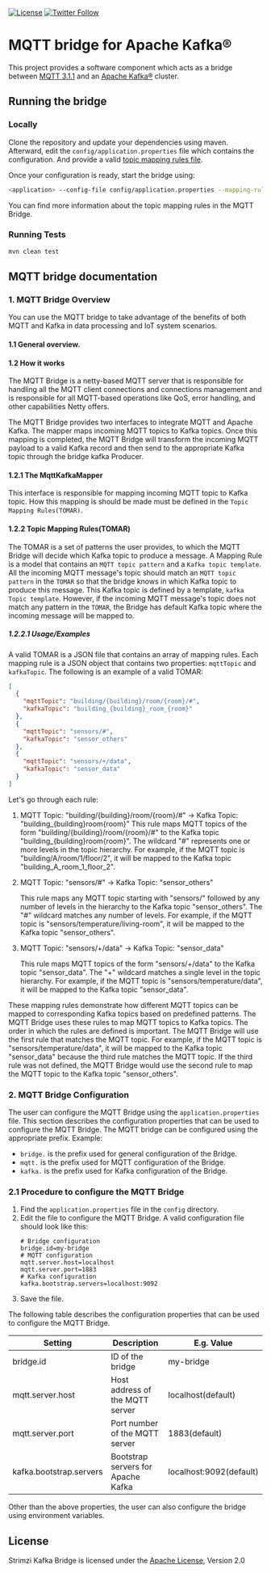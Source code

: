 [![License](https://img.shields.io/badge/license-Apache--2.0-blue.svg)](http://www.apache.org/licenses/LICENSE-2.0)
[![Twitter Follow](https://img.shields.io/twitter/follow/strimziio?style=social)](https://twitter.com/strimziio)

# MQTT bridge for Apache Kafka®

This project provides a software component which acts as a bridge between [MQTT 3.1.1](http://docs.oasis-open.org/mqtt/mqtt/v3.1.1/os/mqtt-v3.1.1-os.html) and an [Apache Kafka®](https://kafka.apache.org/) cluster.

## Running the bridge

### Locally

Clone the repository and update your dependencies using maven.
Afterward, edit the `config/application.properties` file which contains the configuration. And provide a valid [topic mapping rules file]().

Once your configuration is ready, start the bridge using:

```bash
<application> --config-file config/application.properties --mapping-rules=path/to/mapping-rules
```

You can find more information about the topic mapping rules in the MQTT Bridge.

### Running Tests
```bash
mvn clean test
```

## MQTT bridge documentation

### 1. MQTT Bridge Overview
You can use the MQTT bridge to take advantage of the benefits of both MQTT and Kafka in data processing and IoT system scenarios.

#### 1.1 General overview.

#### 1.2 How it works

The MQTT Bridge is a netty-based MQTT server that is responsible for handling all the MQTT client connections and connections management and is responsible for all MQTT-based operations like QoS, error handling, and other capabilities Netty offers.

The MQTT Bridge provides two interfaces to integrate MQTT and Apache Kafka. The mapper maps incoming MQTT topics to Kafka topics. Once this mapping is completed, the MQTT Bridge will transform the incoming MQTT payload to a valid Kafka record and then send to the appropriate Kafka topic through the bridge kafka Producer.

#### 1.2.1 The MqttKafkaMapper
This interface is responsible for mapping incoming MQTT topic to Kafka topic. How this mapping is should be made must be defined in the `Topic Mapping Rules(TOMAR)`.

#### 1.2.2 Topic Mapping Rules(TOMAR)

The TOMAR is a set of patterns the user provides, to which the MQTT Bridge will decide which Kafka topic to produce a message. 
A Mapping Rule is a model that contains an `MQTT topic pattern` and a `Kafka topic template`. All the incoming MQTT message's topic should match an `MQTT topic pattern` in the `TOMAR` so that the bridge knows in which Kafka topic to produce this message. This Kafka topic is defined by a template, `kafka Topic template`. However, if the incoming MQTT message's topic does not match any pattern in the `TOMAR`, the Bridge has default Kafka topic where the incoming message will be mapped to.

##### 1.2.2.1 Usage/Examples
A valid TOMAR is a JSON file that contains an array of mapping rules. 
Each mapping rule is a JSON object that contains two properties: `mqttTopic` and `kafkaTopic`. The following is an example of a valid TOMAR:
```json
[
  {
    "mqttTopic": "building/{building}/room/{room}/#",
    "kafkaTopic": "building_{building}_room_{room}"
  },
  {
    "mqttTopic": "sensors/#",
    "kafkaTopic": "sensor_others"
  },
  {
    "mqttTopic": "sensors/+/data",
    "kafkaTopic": "sensor_data"
  }
]
```
Let's go through each rule:

1. MQTT Topic: "building/{building}/room/{room}/#" -> Kafka Topic: "building_{building}room{room}"
    This rule maps MQTT topics of the form "building/{building}/room/{room}/#" to the Kafka topic "building_{building}room{room}". The wildcard "#" represents one or more levels in the topic hierarchy. For example, if the MQTT topic is "building/A/room/1/floor/2", it will be mapped to the Kafka topic "building_A_room_1_floor_2".

2. MQTT Topic: "sensors/#" -> Kafka Topic: "sensor_others"

    This rule maps any MQTT topic starting with "sensors/" followed by any number of levels in the hierarchy to the Kafka topic "sensor_others". The "#" wildcard matches any number of levels. For example, if the MQTT topic is "sensors/temperature/living-room", it will be mapped to the Kafka topic "sensor_others".

3. MQTT Topic: "sensors/+/data" -> Kafka Topic: "sensor_data"

    This rule maps MQTT topics of the form "sensors/+/data" to the Kafka topic "sensor_data". The "+" wildcard matches a single level in the topic hierarchy. For example, if the MQTT topic is "sensors/temperature/data", it will be mapped to the Kafka topic "sensor_data".

These mapping rules demonstrate how different MQTT topics can be mapped to corresponding Kafka topics based on predefined patterns. The MQTT Bridge uses these rules to map MQTT topics to Kafka topics.
The order in which the rules are defined is important. The MQTT Bridge will use the first rule that matches the MQTT topic. For example, if the MQTT topic is "sensors/temperature/data", 
it will be mapped to the Kafka topic "sensor_data" because the third rule matches the MQTT topic. If the third rule was not defined, the MQTT Bridge would use the second rule to map the MQTT topic to the Kafka topic "sensor_others".

### 2. MQTT Bridge Configuration
The user can configure the MQTT Bridge using the `application.properties` file. This section describes the configuration properties that can be used to configure the MQTT Bridge.
The MQTT bridge can be configured using the appropriate prefix. Example:
- `bridge.` is the prefix used for general configuration of the Bridge.
- `mqtt.` is the prefix used for MQTT configuration of the Bridge.
- `kafka.` is the prefix used for Kafka configuration of the Bridge.
### 2.1 Procedure to configure the MQTT Bridge
1. Find the `application.properties` file in the `config` directory.
2. Edit the file to configure the MQTT Bridge.
    A valid configuration file should look like this:
    ```properties
    # Bridge configuration
    bridge.id=my-bridge
    # MQTT configuration
    mqtt.server.host=localhost
    mqtt.server.port=1883
    # Kafka configuration
    kafka.bootstrap.servers=localhost:9092
    ```
3. Save the file.

The following table describes the configuration properties that can be used to configure the MQTT Bridge.

| Setting                        | Description                                     | E.g. Value              |
| ------------------------------ | ----------------------------------------------- |-------------------------|
| bridge.id                      | ID of the bridge                                | my-bridge               |
| mqtt.server.host               | Host address of the MQTT server                 | localhost(default)      |
| mqtt.server.port               | Port number of the MQTT server                  | 1883(default)           |
| kafka.bootstrap.servers        | Bootstrap servers for Apache Kafka              | localhost:9092(default) |

Other than the above properties, the user can also configure the bridge using environment variables.

## License

Strimzi Kafka Bridge is licensed under the [Apache License](./LICENSE), Version 2.0